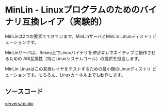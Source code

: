 # MinLin - Linuxプログラムのためのバイナリ互換レイア（実験的）

MinLinは2つの要素でできています。MinLinサーバとMinLin Linuxディストリビューションです。

MinLinサーバは、Resea上でLinuxバイナリを*修正なし*でネイティブに動作させるための
ABI互換性（特にLinuxシステムコール）の提供を担当します。

MinLin Linuxはこの互換レイヤをテストするための最小限のLinuxディストリ
ビューションです。もちろん、Linuxカーネル上でも動作します。

## ソースコード

[servers/minlin](https://github.com/zuki/resea/tree/master/servers/minlin)
